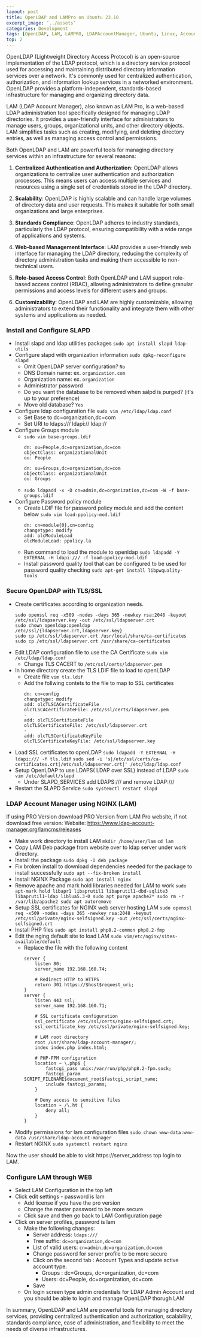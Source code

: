 ```yaml
---
layout: post
title: OpenLDAP and LAMPro on Ubuntu 23.10
excerpt_image: ‘../assets’
categories: Development
tags: [OpenLDAP, LAM, LAMPRO, LDAPAccountManager, Ubuntu, Linux, Account Management, Authorization, Accounts, Active Directory]
top: 2
---
```


OpenLDAP (Lightweight Directory Access Protocol) is an open-source implementation of the LDAP protocol, which is a directory service protocol used for accessing and maintaining distributed directory information services over a network. It's commonly used for centralized authentication, authorization, and information lookup services in a networked environment. OpenLDAP provides a platform-independent, standards-based infrastructure for managing and organizing directory data.

LAM (LDAP Account Manager), also known as LAM Pro, is a web-based LDAP administration tool specifically designed for managing LDAP directories. It provides a user-friendly interface for administrators to manage users, groups, organizational units, and other directory objects. LAM simplifies tasks such as creating, modifying, and deleting directory entries, as well as managing access control and permissions.

Both OpenLDAP and LAM are powerful tools for managing directory services within an infrastructure for several reasons:

1.  **Centralized Authentication and Authorization**: OpenLDAP allows organizations to centralize user authentication and authorization processes. This means users can access multiple services and resources using a single set of credentials stored in the LDAP directory.
    
2.  **Scalability**: OpenLDAP is highly scalable and can handle large volumes of directory data and user requests. This makes it suitable for both small organizations and large enterprises.
    
3.  **Standards Compliance**: OpenLDAP adheres to industry standards, particularly the LDAP protocol, ensuring compatibility with a wide range of applications and systems.
    
4.  **Web-based Management Interface**: LAM provides a user-friendly web interface for managing the LDAP directory, reducing the complexity of directory administration tasks and making them accessible to non-technical users.
    
5.  **Role-based Access Control**: Both OpenLDAP and LAM support role-based access control (RBAC), allowing administrators to define granular permissions and access levels for different users and groups.
    
6.  **Customizability**: OpenLDAP and LAM are highly customizable, allowing administrators to extend their functionality and integrate them with other systems and applications as needed.

### Install and Configure SLAPD

 * Install slapd and ldap utilities packages
   `sudo apt install slapd ldap-utils`
 * Configure slapd with organization information
     `sudo dpkg-reconfigure slapd`
     * Omit OpenLDAP server configuration?  `No`
     * DNS Domain name: ex. `organization.com`
     * Organization name: ex. `organization`
     * Administrator password
     * Do you want the database to be removed when salpd is purged? (it's up to your preference)
     * Move old database? `Yes`
 * Configure ldap configuration file
`sudo vim /etc/ldap/ldap.conf`
	 * Set Base to dc=organization,dc=com
	 * Set URI to ldaps:/// ldapi:// ldap://
* Configure Groups module
	* `sudo vim base-groups.ldif`
		```
		dn: ou=People,dc=organization,dc=com
		objectClass: organizationalUnit
		ou: People

		dn: ou=Groups,dc=organization,dc=com
		objectClass: organizationalUnit
		ou: Groups
		```
	* `sudo ldapadd -x -D cn=admin,dc=organization,dc=com -W -f base-groups.ldif`
* Configure Password policy module
	* Create LDIF file for password policy module and add the content below
	  `sudo vim load-ppolicy-mod.ldif`
		```
		dn: cn=module{0},cn=config
		changetype: modify
		add: olcModuleLoad
		olcModuleLoad: ppolicy.la
		```
	* Run command to load the module to openldap
	 `sudo ldapadd -Y EXTERNAL -H ldapi:/// -f load-ppolicy-mod.ldif`
	* Install password quality tool that can be configured to be used for password quality checking
	 `sudo apt-get install libpwquality-tools`

### Secure OpenLDAP with TLS/SSL
* Create certificates according to organization needs.
	```
	sudo openssl req -x509 -nodes -days 365 -newkey rsa:2048 -keyout /etc/ssl/ldapserver.key -out /etc/ssl/ldapserver.crt
	sudo chown openldap:openldap /etc/ssl/{ldapserver.crt,ldapserver.key}
	sudo cp /etc/ssl/ldapserver.crt /usr/local/share/ca-certificates
	sudo cp /etc/ssl/ldapserver.crt /usr/share/ca-certificates
	```
* Edit LDAP configuration file to use the CA Certificate
`sudo vim /etc/ldap/ldap.conf`
	* Change TLS CACERT to `/etc/ssl/certs/ldapserver.pem`
* In home directory create the TLS LDIF file to load to openLDAP
	* Create file
	`vim tls.ldif`
	* Add the follwing contets to the file to map to SSL certificates
		 ```
		 dn: cn=config
		changetype: modify
		add: olcTLSCACertificateFile
		olcTLSCACertificateFile: /etc/ssl/certs/ldapserver.pem
		-
		add: olcTLSCertificateFile
		olcTLSCertificateFile: /etc/ssl/ldapserver.crt
		-
		add: olcTLSCertificateKeyFile
		olcTLSCertificateKeyFile: /etc/ssl/ldapserver.key

		 ``` 
 * Load SSL certificates to openLDAP
 `sudo ldapadd -Y EXTERNAL -H ldapi:/// -f tls.ldif`
 `sudo sed -i 's|/etc/ssl/certs/ca-certificates.crt|/etc/ssl/ldapserver.crt|' /etc/ldap/ldap.conf`
 * Setup OpenLDAP to use LDAPS( LDAP over SSL) instead of LDAP
  `sudo vim /etc/default/slapd`
	  * Under SLAPD_SERVICES add LDAPS:/// and remove LDAP:///
  * Restart the SLAPD Service
  `sudo systemctl restart slapd`

### LDAP Account Manager using NGINX (LAM)
If using PRO Version download PRO Version from LAM Pro website, if not download free version: Website: https://www.ldap-account-manager.org/lamcms/releases
* Make work directory to install LAM
`mkdir /home/user/lam`
`cd lam`
* Copy LAM Deb package from website over to ldap server under work directory.
*  Install the package
	`sudo dpkg -I deb_package`
* Fix broken install to download dependencies needed for the package to install successfully
`sudo apt --fix-broken install`
* Install NGINX Package
`sudo apt install nginx`
* Remove apache and mark hold libraries needed for LAM to work
	  ```
		 sudo apt-mark hold libapr1 libaprutil1 libaprutil1-dbd-sqlite3 libaprutil1-ldap liblua5.3-0
		 sudo apt purge apache2*
		 sudo rm -r /var/lib/apache2
		sudo apt autoremove
		```
* Setup SSL certificates for NGINX web server hosting LAM
	`sudo openssl req -x509 -nodes -days 365 -newkey rsa:2048 -keyout /etc/ssl/private/nginx-selfsigned.key -out /etc/ssl/certs/nginx-selfsigned.crt`
* Install PHP files
	 `sudo apt install php8.2-common php8.2-fmp`
* Edit the nging default site to load LAM
	`sudo vim/etc/nginx/sites-available/default`
	* Replace the file with the following content
		```
		server {
		    listen 80;
		    server_name 192.168.160.74;
		 
		    # Redirect HTTP to HTTPS
		    return 301 https://$host$request_uri;
		}
		server {
		    listen 443 ssl;
		    server_name 192.168.160.71;
		 
		    # SSL certificate configuration
		    ssl_certificate /etc/ssl/certs/nginx-selfsigned.crt;
		    ssl_certificate_key /etc/ssl/private/nginx-selfsigned.key;
		 
		    # LAM root directory
		    root /usr/share/ldap-account-manager/;
		    index index.php index.html;
		    
			# PHP-FPM configuration
		    location ~ \.php$ {
		        fastcgi_pass unix:/var/run/php/php8.2-fpm.sock;
		        fastcgi_param SCRIPT_FILENAME$document_root$fastcgi_script_name;
				include fastcgi_params;
		    }
		    
		    # Deny access to sensitive files
		    location ~ /\.ht {
		        deny all;
		    }
		}
		```
* Modify permissions for lam configuration files
	`sudo chown www-data:www-data /usr/share/ldap-account-manager`
* Restart NGINX
 `sudo systemctl restart nginx`

Now the user should be able to visit https://server_address top login to LAM.

### Configure LAM through WEB

* Select LAM Configuration in the top left
* Click edit settings - password is lam
	* Add license if you have the pro version
	* Change the master password to be more secure
	* Click save and then go back to LAM Configuration page
* Click on server profiles, password is lam
	* Make the following changes:
		*	Server address: `ldaps:///`
		*	Tree suffic: `dc=organization,dc=com`
		*	List of valid users: `cn=admin,dc=organization,dc=com`
		*	Change password for server profile to be more secure
		*	Click on the second tab : Account Types and update active account type. 
			*	Groups : dc=Groups, dc=organization, dc=com
			*	Users: dc=People, dc=organization, dc=com
		*	Save
	*	On login screen type admin credentials for LDAP Admin Account and you should be able to login and manage OpenLDAP thorugh LAM


In summary, OpenLDAP and LAM are powerful tools for managing directory services, providing centralized authentication and authorization, scalability, standards compliance, ease of administration, and flexibility to meet the needs of diverse infrastructures.
